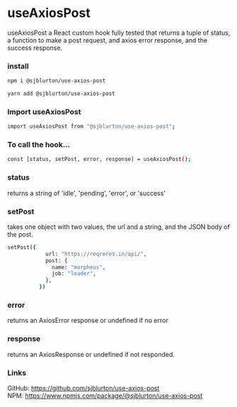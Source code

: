 # useAxiosPost

useAxiosPost a React custom hook fully tested that returns a tuple of status, a function to make a post request, and axios error response, and the success response.

### **install**

```bash
npm i @sjblurton/use-axios-post

yarn add @sjblurton/use-axios-post
```

### Import useAxiosPost

```bash
import useAxiosPost from "@sjblurton/use-axios-post";
```

### **To call the hook...**

```bash
const [status, setPost, error, response] = useAxiosPost();
```

### **status**

returns a string of 'idle', 'pending', 'error', or 'success'

### **setPost**

takes one object with two values, the url and a string, and the JSON body of the post.

```bash
setPost({
            url: "https://reqreres.in/api/",
            post: {
              name: "morpheus",
              job: "leader",
            },
          })
```

### **error**

returns an AxiosError response or undefined if no error

### **response**

returns an AxiosResponse or undefined if not responded.

### **Links**

GitHub: https://github.com/sjblurton/use-axios-post
<br/>
NPM: https://www.npmjs.com/package/@sjblurton/use-axios-post
